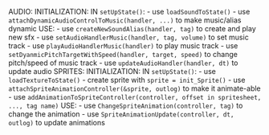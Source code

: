 AUDIO:
    INITIALIZATION:
        IN ```setUpState()```:
        - use ```loadSoundToState()```
        - use ```attachDynamicAudioControlToMusic(handler, ...)``` to make music/alias dynamic
    USE:
        - use ```createNewSoundAlias(handler, tag)``` to create and play new sfx
        - use ```setAudioHandlerMusic(handler, tag, volume)``` to set music track
        - use ```playAudioHandlerMusic(handler)``` to play music track
        - use ```setDyanmicPitchTargetWithSpeed(handler, target, speed)``` to change pitch/speed of music track
        - use ```updateAudioHandler(handler, dt)``` to update audio
SPRITES:
    INITIALIZATION:
        IN ```setUpState()```:
        - use ```loadTextureToState()```
        - create sprite with ```sprite = init_Sprite()```
        - use ```attachSpriteAnimationController(&sprite, outlog)``` to make it animate-able
        - use ```addAnimationToSpriteController(controller, offset in spritesheet, ..., tag name)```
    USE:
        - use ```ChangeSpriteAnimation(controller, tag)``` to change the animation
        - use ```SpriteAnimationUpdate(controller, dt, outlog)``` to update animations